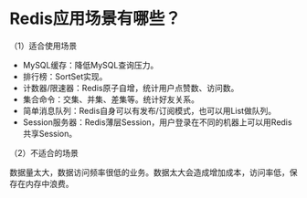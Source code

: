 # Redis应用场景有哪些？

（1）适合使用场景

- MySQL缓存：降低MySQL查询压力。
- 排行榜：SortSet实现。
- 计数器/限速器：Redis原子自增，统计用户点赞数、访问数。
- 集合命令：交集、并集、差集等。统计好友关系。
- 简单消息队列：Redis自身可以有发布/订阅模式，也可以用List做队列。
- Session服务器：Redis薄层Session，用户登录在不同的机器上可以用Redis共享Session。

（2）不适合的场景

数据量太大，数据访问频率很低的业务。数据太大会造成增加成本，访问率低，保存在内存中浪费。

